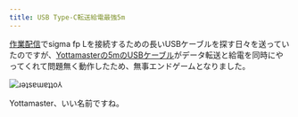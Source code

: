 ```yaml
---
title: USB Type-C転送給電最強5m
---
```

[作業配信](https://www.youtube.com/c/r7kamura)でsigma fp Lを接続するための長いUSBケーブルを探す日々を送っていたのですが、[Yottamasterの5mのUSBケーブル](https://www.amazon.co.jp/dp/B09Y1BY75P)がデータ転送と給電を同時にやってくれて問題無く動作したため、無事エンドゲームとなりました。

![](https://lh4.googleusercontent.com/KBZs99HcW8DoRQh7WrLrpUhArSV2wzxdvfojVv9XCpCTEQ3-wrDioxL9PksMV9JrH3-5uGRSfEXIVohFHF-PqONr4seXyhuLD-GMSX4N6E2unXGittyjlYXUtH6C2BKeOQxWfrPENu-hkhHTqqpvaLk_Z305hE7Kq4fcbCGyb1Yfrjz7RDYOukrzm9667Q "ɹǝʇsɐɯɐʇʇo⅄")

Yottamaster、いい名前ですね。
